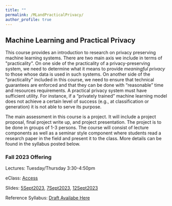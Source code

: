 ```yaml
---
title: ""
permalink: /MLandPracticalPrivacy/
author_profile: true
---
```


<h2>Machine Learning and Practical Privacy</h2>

This course provides an introduction to research on privacy preserving machine learning systems. There are two main axis we include in terms of "practicality". On one side of the practicality of a privacy-preserving system, we need to determine what it means to provide <i>meaningful privacy</i> to those whose data is used in such systems.  On another side of the "practicality" included in this course, we need to ensure that technical guarantees are enforced and that they can be done with “reasonable” time and resources requirements. A practical privacy system must have sufficient utility. For instance, if a “privately trained” machine learning model does not achieve a certain level of success (e.g., at classification or generation) it is not able to serve its purpose. 


The main assessment in this course is a project. It will include a project proposal, final project write up, and project presentation. The project is to be done in groups of 1-3 persons. The course will consist of lecture components as well as a seminar style component where students read a research paper in the field and present it to the class. More details can be found in the syllabus posted below. 


<h3>Fall 2023 Offering</h3>

Lectures: Tuesday/Thursday 3:30-4:50pm

eClass: [Access](https://eclass.srv.ualberta.ca/enrol/instances.php?id=90128)

Slides: [5Sept2023](https://bkacsmar.github.io/files/CMPUT626A22023Sept5.pdf), [7Sept2023](https://bkacsmar.github.io/files/CMPUT626A22023Sept7.pdf), [12Sept2023](https://bkacsmar.github.io/files/CMPUT626A22023Sept12.pdf)

<!--Univeristy of Alberta course info: TBA-->

Reference Syllabus: [Draft Availabe Here](https://bkacsmar.github.io/files/SyllabusmodifiedClassSize.pdf)

<!--[here](https://bkacsmar.github.io/files/489syllabus.pdf) -->
